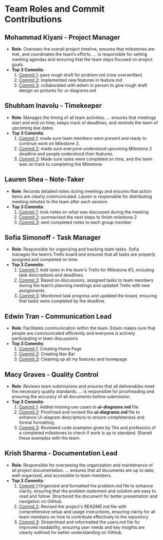 # Team Roles and Commit Contributions

## Mohammad Kiyani - Project Manager
- **Role**: Oversees the overall project timeline, ensures that milestones are met, and coordinates the team’s efforts. ... is responsible for setting meeting agendas and ensuring that the team stays focused on project goals.
- **Top 3 Commits**:
  1. [Commit 1](https://github.com/edwintran235/326-team9/tree/milestone2/problem.md_update): gave rough draft for problem.md (now overwritten) 
  2. [Commit 2](https://github.com/edwintran235/326-team9/tree/milestone2/features.md/update/shahab): implemented new features in feature.md
  3. [Commit 3](https://github.com/edwintran235/326-team9/blob/main/team/m2/ui-diagrams.md): collaborated with edwin in person to give rough draft design on pictures for ui-diagrams.md

## Shubham Inavolu - Timekeeper
- **Role**: Manages the timing of all team activities. ... ensures that meetings start and end on time, keeps track of deadlines, and reminds the team of upcoming due dates.
- **Top 3 Commits**:
  1. [Commit 1](https://github.com/edwintran235/326-team9/commit/00b89d6c627e3a1a80d0e41bde2a98fd374af32a): made sure team members were present and ready to continue work on Milestone 2. 
  2. [Commit 2](https://github.com/edwintran235/326-team9/commit/c6dc2b8e81d9b5dfd2b0d693aabcfd43a823c801): made sure everyone understood upcoming Milestone 2 deadline and people understood their features.
  3. [Commit 3](https://github.com/edwintran235/326-team9/commit/fdfe5bcfa1307990a50ed373f3b45d9004d27dc9): Made sure tasks were completed on time, and the team was on track to completing the Milestone.
 
## Lauren Shea - Note-Taker
- **Role**: Records detailed notes during meetings and ensures that action items are clearly communicated. Lauren is responsible for distributing meeting minutes to the team after each session.
- **Top 3 Commits**:
  1. [Commit 1](https://github.com/edwintran235/326-team9/commit/655392a84eb029096f6f03a952994db17aa84a25): took notes on what was discussed during the meeting
  2. [Commit 2](https://github.com/edwintran235/326-team9/commit/d806d8da093c4c8c69a8479fd391ebc6c886ab03): summarized the next steps to finish milestone 2
  3. [Commit 3](https://github.com/edwintran235/326-team9/commit/8efdce63fe734451aa5cc0394be1f419689d36de): sent completed notes to each group member
 
## Sofia Simonoff - Task Manager
- **Role**: Responsible for organizing and tracking team tasks. Sofia manages the team’s Trello board and ensures that all tasks are properly assigned and completed on time.
- **Top 3 Commits**:
  1. [Commit 1](https://github.com/edwintran235/326-team9/commit/19698325815b058826e0191c7c3e01bcc61a6f4f): Add tasks in the team's Trello for Milestone #3, including task descriptions and deadlines.
  2. [Commit 2](https://github.com/edwintran235/326-team9/commit/5dcb2a314b7a20fdbf800e1e1a4c665313e47c17): Based on discussions, assigned tasks to team members during the team’s planning meetings and updated Trello with new assignments.
  3. [Commit 3](https://github.com/edwintran235/326-team9/commit/7d109458a58bde58b71f0888c2d7aedf8cdadeb4): Monitored task progress and updated the board, ensuring that tasks were completed by the deadline.
 
## Edwin Tran - Communication Lead
- **Role**: Facilitates communication within the team. Edwin makes sure that people are communicated efficiently and everyone is actively participating 
in team discussions
- **Top 3 Commits**:
  1. [Commit 1](https://github.com/edwintran235/326-team9/commit/c99f6918f89ad468e9c5654596f489142044a8ab): Creating Home Page
  2. [Commit 2](https://github.com/edwintran235/326-team9/commit/624ddbc0709579565ac3d48d18af88e15e0a310e): Creating Nav Bar
  3. [Commit 3](https://github.com/edwintran235/326-team9/commit/230be5472bfc6d4a6c591d2dfdb7ae43052dbdd7): Cleaning up all my features and homepage

## Macy Graves - Quality Control
- **Role**: Reviews team submissions and ensures that all deliverables meet the necessary quality standards. ... is responsible for proofreading and ensuring the accuracy of all documents before submission.
- **Top 3 Commits**:
  1. [Commit 1](https://github.com/edwintran235/326-team9/commit/b53a0bb0509b3f44edfe744892784dfcc50b9073): Added missing use cases to **ui-diagrams.md** file.
  2. [Commit 2](https://github.com/edwintran235/326-team9/commit/b95ac80dfd5ffd18785e55e27574ab46ca96c838): Proofread and revised the **ui-diagrams.md** file to enhance UI-diagram descriptions to ensure completeness and formal formatting.
  3. [Commit 3](): Reviewed code examples given by TAs and professors of a completed milestones to check if work is up to standard. Shared these examples with the team.

## Krish Sharma - Documentation Lead
- **Role**: Responsible for overseeing the organization and maintenance of all project documentation. ... ensures that all documents are up to date, well-organized, and accessible to team members.
- **Top 3 Commits**:
  1. [Commit 1](https://github.com/edwintran235/326-team9/commit/975515d9f21d0857c8776ed59a65bcac8942a3fd):Organized and formatted the problem.md file to enhance clarity, ensuring that the problem statement and solution are easy to read and follow. Structured the document for better presentation and navigation on GitHub.
  2. [Commit 2](https://github.com/edwintran235/326-team9/commit/975515d9f21d0857c8776ed59a65bcac8942a3fd): Revised the project's README.md file with comprehensive setup and usage instructions, ensuring clarity for all team members on how to contribute effectively to the repository
  3. [Commit 3](https://github.com/edwintran235/326-team9/commit/66842cd58bec32d6af03e969f3605358cb9e7909): Streamlined and reformatted the users.md file for improved readability, ensuring user needs and key insights are clearly outlined for better understanding on GitHub.
